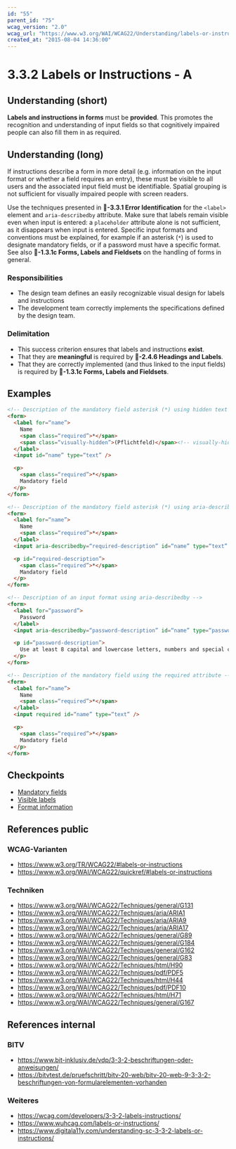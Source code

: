```yaml
---
id: "55"
parent_id: "75"
wcag_version: "2.0"
wcag_url: "https://www.w3.org/WAI/WCAG22/Understanding/labels-or-instructions.html"
created_at: "2015-08-04 14:36:00"
---
```


# 3.3.2 Labels or Instructions - A

## Understanding (short)

**Labels and instructions in forms** must be **provided**. This promotes the recognition and understanding of input fields so that cognitively impaired people can also fill them in as required.

## Understanding (long)

If instructions describe a form in more detail (e.g. information on the input format or whether a field requires an entry), these must be visible to all users and the associated input field must be identifiable. Spatial grouping is not sufficient for visually impaired people with screen readers.

Use the techniques presented in **📜-3.3.1 Error Identification** for the `<label>` element and `aria-describedby` attribute. Make sure that labels remain visible even when input is entered: a `placeholder` attribute alone is not sufficient, as it disappears when input is entered. Specific input formats and conventions must be explained, for example if an asterisk (`*`) is used to designate mandatory fields, or if a password must have a specific format. See also **📜-1.3.1c Forms, Labels and Fieldsets** on the handling of forms in general.


### Responsibilities

- The design team defines an easily recognizable visual design for labels and instructions
- The development team correctly implements the specifications defined by the design team.

### Delimitation

- This success criterion ensures that labels and instructions **exist**.
- That they are **meaningful** is required by **📜-2.4.6 Headings and Labels**.
- That they are correctly implemented (and thus linked to the input fields) is required by **📜-1.3.1c Forms, Labels and Fieldsets**.

## Examples

```html
<!-- Description of the mandatory field asterisk (*) using hidden text -->
<form>
  <label for=“name”>
    Name
    <span class=“required”>*</span>
    <span class=“visually-hidden”>(Pflichtfeld)</span><!-- visually-hidden (for CSS see 1.3.1a) -->
  </label>
  <input id=“name” type=“text” />

  <p>
    <span class=“required”>*</span>
    Mandatory field
  </p>
</form>

<!-- Description of the mandatory field asterisk (*) using aria-describedby -->
<form>
  <label for=“name”>
    Name
    <span class=“required”>*</span>
  </label>
  <input aria-describedby=“required-description” id=“name” type=“text” />

  <p id=“required-description”>
    <span class=“required”>*</span>
    Mandatory field
  </p>
</form>

<!-- Description of an input format using aria-describedby -->
<form>
  <label for=“password”>
    Password
  </label>
  <input aria-describedby=“password-description” id=“name” type=“password” />

  <p id=“password-description”>
    Use at least 8 capital and lowercase letters, numbers and special characters.
  </p>
</form>

<!-- Description of the mandatory field using the required attribute -->
<form>
  <label for=“name”>
    Name
    <span class=“required”>*</span>
  </label>
  <input required id=“name” type=“text” />

  <p>
    <span class=“required”>*</span>
    Mandatory field
  </p>
</form>
```

## Checkpoints

- [Mandatory fields](mandatory-fields)
- [Visible labels](visible-labels)
- [Format information](format-information)

## References public

### WCAG-Varianten
- <https://www.w3.org/TR/WCAG22/#labels-or-instructions>
- <https://www.w3.org/WAI/WCAG22/quickref/#labels-or-instructions>

### Techniken
- <https://www.w3.org/WAI/WCAG22/Techniques/general/G131>
- <https://www.w3.org/WAI/WCAG22/Techniques/aria/ARIA1>
- <https://www.w3.org/WAI/WCAG22/Techniques/aria/ARIA9>
- <https://www.w3.org/WAI/WCAG22/Techniques/aria/ARIA17>
- <https://www.w3.org/WAI/WCAG22/Techniques/general/G89>
- <https://www.w3.org/WAI/WCAG22/Techniques/general/G184>
- <https://www.w3.org/WAI/WCAG22/Techniques/general/G162>
- <https://www.w3.org/WAI/WCAG22/Techniques/general/G83>
- <https://www.w3.org/WAI/WCAG22/Techniques/html/H90>
- <https://www.w3.org/WAI/WCAG22/Techniques/pdf/PDF5>
- <https://www.w3.org/WAI/WCAG22/Techniques/html/H44>
- <https://www.w3.org/WAI/WCAG22/Techniques/pdf/PDF10>
- <https://www.w3.org/WAI/WCAG22/Techniques/html/H71>
- <https://www.w3.org/WAI/WCAG22/Techniques/general/G167>

## References internal

### BITV
- <https://www.bit-inklusiv.de/vdp/3-3-2-beschriftungen-oder-anweisungen/>
- <https://bitvtest.de/pruefschritt/bitv-20-web/bitv-20-web-9-3-3-2-beschriftungen-von-formularelementen-vorhanden>

### Weiteres
- <https://wcag.com/developers/3-3-2-labels-instructions/>
- <https://www.wuhcag.com/labels-or-instructions/>
- <https://www.digitala11y.com/understanding-sc-3-3-2-labels-or-instructions/>